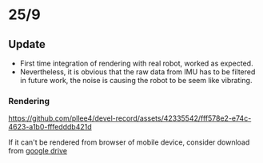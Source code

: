# 25/9

## Update
- First time integration of rendering with real robot, worked as expected.
- Nevertheless, it is obvious that the raw data from IMU has to be filtered in future work, the noise is causing the robot to be seem like vibrating.

### Rendering
https://github.com/pllee4/devel-record/assets/42335542/fff578e2-e74c-4623-a1b0-fffedddb421d

If it can't be rendered from browser of mobile device, consider download from [google drive](https://drive.google.com/file/d/1tM8EbuWiZtU_QLRiKonihn1oUo041ZsT/view)